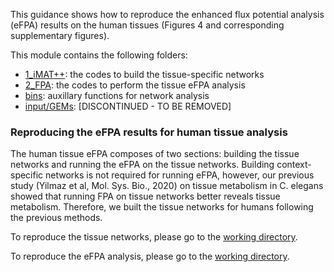 This guidance shows how to reproduce the enhanced flux potential analysis (eFPA) results on the human tissues (Figures 4 and corresponding supplementary figures). 

This module contains the following folders:
- [1_iMAT++](1_iMAT++): the codes to build the tissue-specific networks
- [2_FPA](2_FPA): the codes to perform the tissue eFPA analysis
- [bins](bins): auxillary functions for network analysis
- [input/GEMs](input/GEMs): [DISCONTINUED - TO BE REMOVED]

### Reproducing the eFPA results for human tissue analysis

The human tissue eFPA composes of two sections: building the tissue networks and running the eFPA on the tissue networks. Building context-specific networks is not required for running eFPA, however, our previous study (Yilmaz et al, Mol. Sys. Bio., 2020) on tissue metabolism in C. elegans showed that running FPA on tissue networks better reveals tissue metabolism. Therefore, we built the tissue networks for humans following the previous methods. 

To reproduce the tissue networks, please go to the [working directory](1_iMAT++/).

To reproduce the eFPA analysis, please go to the [working directory](2_FPA/humanTissue_MERGE/).
